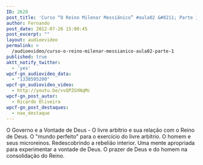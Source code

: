 ```yaml
---
ID: 2628
post_title: 'Curso “O Reino Milenar Messiânico” #aula02 &#8211; Parte 1'
author: Fernando
post_date: 2012-07-26 15:00:45
post_excerpt: ""
layout: audioevideo
permalink: >
  /audioevideo/curso-o-reino-milenar-messianico-aula02-parte-1
published: true
aktt_notify_twitter:
  - 'yes'
wpcf-gn_audiovideo_data:
  - "1338595200"
wpcf-gn_audiovideo_video:
  - http://youtu.be/vvQPZGXNqMc
wpcf-gn_post_autor:
  - Ricardo Oliveira
wpcf-gn_post_destaques:
  - nao_destaque
---
```

O Governo e a Vontade de Deus - O livre arbítrio e sua relação com o Reino de Deus. O "mundo perfeito" para o exercício do livre arbítrio. O homem e seus microreinos. Redescobrindo a rebelião interior. Uma mente apropriada para experimentar a vontade de Deus. O prazer de Deus e do homem na consolidação do Reino.

&nbsp;
